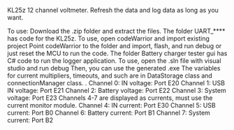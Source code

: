 KL25z 12 channel voltmeter. Refresh the data and log data as long as you want.

To use:
	Download the .zip folder and extract the files.
	The folder UART_**** has code for the KL25z.
		To use, open codeWarrior and import existing project
		Point codeWarrior to the folder and import, flash, and run debug or just reset the MCU 
		to run the code.
	The folder Battery charger tester gui has C# code to run the logger application.
		To use, open the .sln file with visual studio and run debug
		Then, you can use the generated .exe
		The variables for current multipliers, timeouts, and such are in DataStorage class
		and connectionManager class.
.
Channel 0: IN voltage: Port E20
Channel 1: USB IN voltage: Port E21
Channel 2: Battery voltage: Port E22
Channel 3: System voltage: Port E23
Channels 4-7 are displayed as currents, must use the current monitor module.
Channel 4: IN current: Port E30
Channel 5: USB current: Port B0
Channel 6: Battery current: Port B1
Channel 7: System current: Port B2